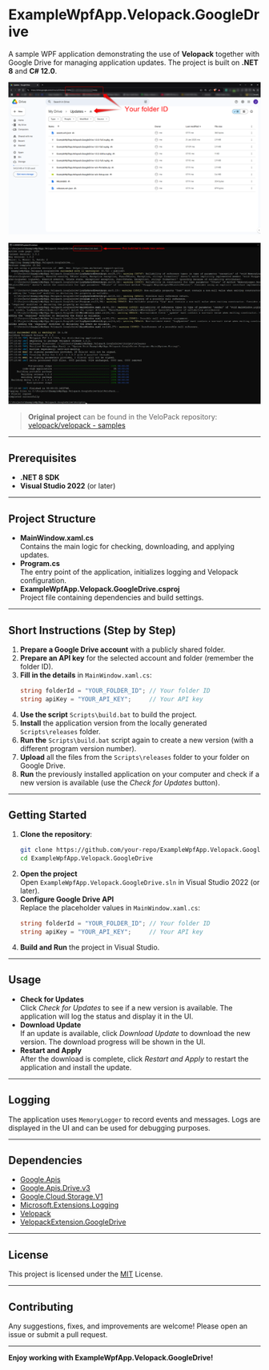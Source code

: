 # ExampleWpfApp.Velopack.GoogleDrive

A sample WPF application demonstrating the use of **Velopack** together with Google Drive for managing application updates. The project is built on **.NET 8** and **C# 12.0**.

![Screenshot of folder ID](Images/FolderID.png)

![Screenshot of the running Build.bat](Images/Build.bat.png)



> **Original project** can be found in the VeloPack repository: [velopack/velopack - samples](https://github.com/velopack/velopack/tree/develop/samples)

---

## Prerequisites
- **.NET 8 SDK**
- **Visual Studio 2022** (or later)

---

## Project Structure
- **MainWindow.xaml.cs**  
  Contains the main logic for checking, downloading, and applying updates.
- **Program.cs**  
  The entry point of the application, initializes logging and Velopack configuration.
- **ExampleWpfApp.Velopack.GoogleDrive.csproj**  
  Project file containing dependencies and build settings.

---

## Short Instructions (Step by Step)

1. **Prepare a Google Drive account** with a publicly shared folder.
2. **Prepare an API key** for the selected account and folder (remember the folder ID).
3. **Fill in the details** in `MainWindow.xaml.cs`:
   ```csharp
   string folderId = "YOUR_FOLDER_ID"; // Your folder ID
   string apiKey = "YOUR_API_KEY";     // Your API key
   ```
4. **Use the script** `Scripts\build.bat` to build the project.
5. **Install** the application version from the locally generated `Scripts\releases` folder.
6. **Run the** `Scripts\build.bat` script again to create a new version (with a different program version number).
7. **Upload** all the files from the `Scripts\releases` folder to your folder on Google Drive.
8. **Run** the previously installed application on your computer and check if a new version is available (use the *Check for Updates* button).

---

## Getting Started

1. **Clone the repository**:
   ```bash
   git clone https://github.com/your-repo/ExampleWpfApp.Velopack.GoogleDrive.git
   cd ExampleWpfApp.Velopack.GoogleDrive
   ```
2. **Open the project**  
   Open `ExampleWpfApp.Velopack.GoogleDrive.sln` in Visual Studio 2022 (or later).
3. **Configure Google Drive API**  
   Replace the placeholder values in `MainWindow.xaml.cs`:
   ```csharp
   string folderId = "YOUR_FOLDER_ID"; // Your folder ID
   string apiKey = "YOUR_API_KEY";     // Your API key
   ```
4. **Build and Run** the project in Visual Studio.

---

## Usage

- **Check for Updates**  
  Click *Check for Updates* to see if a new version is available. The application will log the status and display it in the UI.
- **Download Update**  
  If an update is available, click *Download Update* to download the new version. The download progress will be shown in the UI.
- **Restart and Apply**  
  After the download is complete, click *Restart and Apply* to restart the application and install the update.

---

## Logging

The application uses `MemoryLogger` to record events and messages. Logs are displayed in the UI and can be used for debugging purposes.

---

## Dependencies
- [Google.Apis](https://www.nuget.org/packages/Google.Apis/)
- [Google.Apis.Drive.v3](https://www.nuget.org/packages/Google.Apis.Drive.v3/)
- [Google.Cloud.Storage.V1](https://www.nuget.org/packages/Google.Cloud.Storage.V1/)
- [Microsoft.Extensions.Logging](https://www.nuget.org/packages/Microsoft.Extensions.Logging/)
- [Velopack](https://www.nuget.org/packages/Velopack/)
- [VelopackExtension.GoogleDrive](https://www.nuget.org/packages/VelopackExtension.GoogleDrive/)

---

## License

This project is licensed under the [MIT](LICENSE) License.

---

## Contributing

Any suggestions, fixes, and improvements are welcome! Please open an issue or submit a pull request.

---

**Enjoy working with ExampleWpfApp.Velopack.GoogleDrive!**
